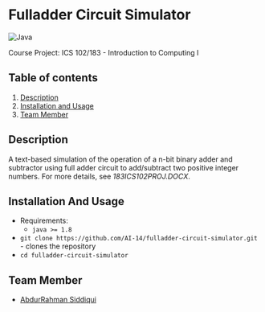 # Fulladder Circuit Simulator
![Java](https://img.shields.io/badge/Java-5181b8?style=flat&logo=java&logoColor=white)
  
Course Project: ICS 102/183 - Introduction to Computing I

## Table of contents
1. [Description](#description)
2. [Installation and Usage](#installation-usage)
3. [Team Member](#team-member)

## Description <a name="description"></a>
A text-based simulation of the operation of a n-bit binary adder and subtractor using full adder circuit to add/subtract two positive integer numbers. For more details, see *183ICS102PROJ.DOCX*.

## Installation And Usage <a name="installation-usage"></a>
- Requirements:
  - `java >= 1.8`
- `git clone https://github.com/AI-14/fulladder-circuit-simulator.git` - clones the repository
- `cd fulladder-circuit-simulator`

## Team Member <a name="team-member"></a>
- [AbdurRahman Siddiqui](https://github.com/AbdurRahmanSiddiqui)
